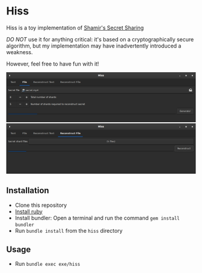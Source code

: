 # Hiss

Hiss is a toy implementation of [Shamir's Secret Sharing](https://en.wikipedia.org/wiki/Shamir%27s_Secret_Sharing)

*DO NOT* use it for anything critical: it's based on a cryptographically secure algorithm, but my implementation may have inadvertently introduced a weakness.

However, feel free to have fun with it!

![Generating keys from a file](https://raw.githubusercontent.com/Tak/hiss/master/images/generate.png)
![Reconstructing a file](https://raw.githubusercontent.com/Tak/hiss/master/images/reconstruct.png)

## Installation

- Clone this repository
- [Install ruby](https://www.ruby-lang.org/en/downloads)
- Install bundler: Open a terminal and run the command `gem install bundler`
- Run `bundle install` from the `hiss` directory

## Usage

- Run `bundle exec exe/hiss`

